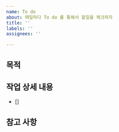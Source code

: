 ```yaml
---
name: To do
about: 매일마다 To do 를 통해서 할일을 체크하자
title: ''
labels: ''
assignees: ''

---
```


## 목적
>
## 작업 상세 내용
- []
## 참고 사항

